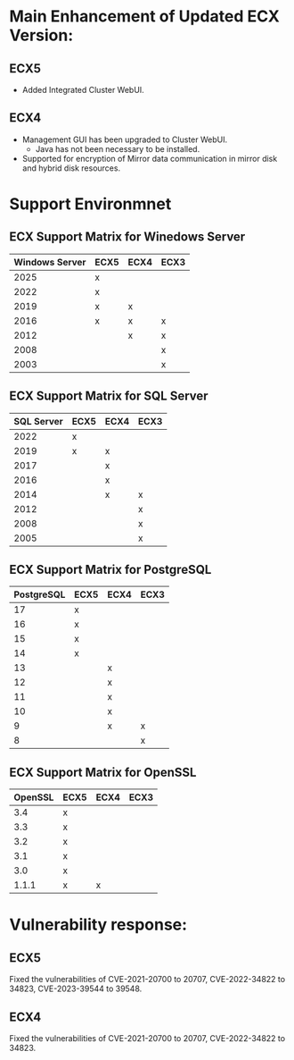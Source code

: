 # Main Enhancement of Updated ECX Version:
## ECX5

- Added Integrated Cluster WebUI.

## ECX4

- Management GUI has been upgraded to Cluster WebUI.
    - Java has not been necessary to be installed.
- Supported for encryption of Mirror data communication in mirror disk and hybrid disk resources.

# Support Environmnet

## ECX Support Matrix for Winedows Server

| Windows Server   | ECX5| ECX4| ECX3
|--                |--   |--   |--
| 2025             | x   |     |  
| 2022             | x   |     |
| 2019             | x   | x   |
| 2016             | x   | x   | x
| 2012             |     | x   | x
| 2008             |     |     | x
| 2003             |     |     | x

## ECX Support Matrix for SQL Server
| SQL Server       | ECX5 | ECX4 | ECX3 |
|------------------|------|------|------|
| 2022             |  x   |      |      |
| 2019             |  x   |  x   |      |
| 2017             |      |  x   |      |
| 2016             |      |  x   |      |
| 2014             |      |  x   |  x   |
| 2012             |      |      |  x   |
| 2008             |      |      |  x   |
| 2005             |      |      |  x   |

## ECX Support Matrix for PostgreSQL

| PostgreSQL       | ECX5 | ECX4 | ECX3 |
|------------------|------|------|------|
| 17               |  x   |      |      |
| 16               |  x   |      |      |
| 15               |  x   |      |      |
| 14               |  x   |      |      |
| 13               |      |  x   |      |
| 12               |      |  x   |      |
| 11               |      |  x   |      |
| 10               |      |  x   |      |
|  9               |      |  x   |  x   |
|  8               |      |      |  x   |

## ECX Support Matrix for OpenSSL

| OpenSSL          | ECX5 | ECX4 | ECX3 |
|------------------|------|------|------|
| 3.4              |  x   |      |      |
| 3.3              |  x   |      |      |
| 3.2              |  x   |      |      |
| 3.1              |  x   |      |      |
| 3.0              |  x   |      |      |
| 1.1.1            |  x   |  x   |      |


# Vulnerability response:

## ECX5
Fixed the vulnerabilities of CVE-2021-20700 to 20707, CVE-2022-34822 to 34823, CVE-2023-39544 to 39548.

## ECX4
Fixed the vulnerabilities of CVE-2021-20700 to 20707, CVE-2022-34822 to 34823.